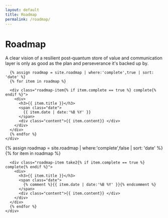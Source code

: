 ```yaml
---
layout: default
title: Roadmap
permalink: /roadmap/
---
```


<div class="wrapper hero">
  <div class="particles">
    <div class="rocket" 
      data-attach-class=".wrapper.roadmap" 
      data-attach-position="top center" 
      data-child-anchor="bottom left" 
      data-offset-left="250" 
      data-offset-top="250">
    </div>
    <div class="saturn" 
      data-attach-class=".wrapper.roadmap" 
      data-attach-position="bottom left" 
      data-child-anchor="bottom left" 
      data-offset-left="50" 
      data-offset-top="100"
      data-scalex="-1">
    </div>
    <div class="bw1000" 
      data-attach-class=".wrapper.events" 
      data-attach-position="top right" 
      data-child-anchor="bottom right" 
      data-offset-left="50" 
      data-offset-top="-110"
      data-scalex="-1"
      data-scale="1">
    </div>
  </div>
  <div class="grid">
    <div class="w12">
      <h1>Roadmap</h1>
      <p>A clear vision of a resilient post-quantum store of value and communication layer is only as good as the plan and perseverance it's backed up by.</p>
    </div>
  </div>
</div>


<div class="wrapper roadmap">
  <div class="grid">
    <div class="w12">

      {% assign roadmap = site.roadmap | where:'complete',true | sort: 'date' %}
      {% for item in roadmap %}

      <div class="roadmap-item{% if item.complete == true %} complete{% endif %}">
        <div>
          <h3>{{ item.title }}</h3>
          <span class="date">
            {{ item.date | date:'%B %Y' }}
          </span>
          <div class="content">{{ item.content}} </div>
        </div>
      </div>
      {% endfor %}
    </div>

  </div>
</div>

<div class="wrapper roadmap">
  <div class="grid">
    <div class="w12">
      {% assign roadmap = site.roadmap | where:'complete',false | sort: 'date' %}
      {% for item in roadmap %}

      <div class="roadmap-item take2{% if item.complete == true %} complete{% endif %}">
        <div>
          <h3>{{ item.title }}</h3>
          <span class="date">
            {% comment %}{{ item.date | date:'%B %Y' }}{% endcomment %}
          </span>
          <div class="content">{{ item.content}} </div>
        </div>
      </div>
      {% endfor %}
    </div>

  </div>
</div>